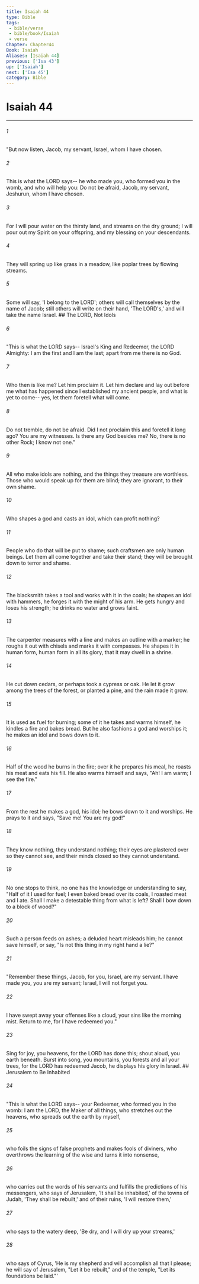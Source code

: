 ```yaml
---
title: Isaiah 44
type: Bible
tags:
 - bible/verse
 - bible/book/Isaiah
 - verse
Chapter: Chapter44
Book: Isaiah
Aliases: [Isaiah 44]
previous: ['Isa 43']
up: ['Isaiah']
next: ['Isa 45']
category: Bible
---
```

# Isaiah 44

***


###### 1 
"But now listen, Jacob, my servant, Israel, whom I have chosen. 

###### 2 
This is what the LORD says-- he who made you, who formed you in the womb, and who will help you: Do not be afraid, Jacob, my servant, Jeshurun, whom I have chosen. 

###### 3 
For I will pour water on the thirsty land, and streams on the dry ground; I will pour out my Spirit on your offspring, and my blessing on your descendants. 

###### 4 
They will spring up like grass in a meadow, like poplar trees by flowing streams. 

###### 5 
Some will say, 'I belong to the LORD'; others will call themselves by the name of Jacob; still others will write on their hand, 'The LORD's,' and will take the name Israel. ## The LORD, Not Idols 

###### 6 
"This is what the LORD says-- Israel's King and Redeemer, the LORD Almighty: I am the first and I am the last; apart from me there is no God. 

###### 7 
Who then is like me? Let him proclaim it. Let him declare and lay out before me what has happened since I established my ancient people, and what is yet to come-- yes, let them foretell what will come. 

###### 8 
Do not tremble, do not be afraid. Did I not proclaim this and foretell it long ago? You are my witnesses. Is there any God besides me? No, there is no other Rock; I know not one." 

###### 9 
All who make idols are nothing, and the things they treasure are worthless. Those who would speak up for them are blind; they are ignorant, to their own shame. 

###### 10 
Who shapes a god and casts an idol, which can profit nothing? 

###### 11 
People who do that will be put to shame; such craftsmen are only human beings. Let them all come together and take their stand; they will be brought down to terror and shame. 

###### 12 
The blacksmith takes a tool and works with it in the coals; he shapes an idol with hammers, he forges it with the might of his arm. He gets hungry and loses his strength; he drinks no water and grows faint. 

###### 13 
The carpenter measures with a line and makes an outline with a marker; he roughs it out with chisels and marks it with compasses. He shapes it in human form, human form in all its glory, that it may dwell in a shrine. 

###### 14 
He cut down cedars, or perhaps took a cypress or oak. He let it grow among the trees of the forest, or planted a pine, and the rain made it grow. 

###### 15 
It is used as fuel for burning; some of it he takes and warms himself, he kindles a fire and bakes bread. But he also fashions a god and worships it; he makes an idol and bows down to it. 

###### 16 
Half of the wood he burns in the fire; over it he prepares his meal, he roasts his meat and eats his fill. He also warms himself and says, "Ah! I am warm; I see the fire." 

###### 17 
From the rest he makes a god, his idol; he bows down to it and worships. He prays to it and says, "Save me! You are my god!" 

###### 18 
They know nothing, they understand nothing; their eyes are plastered over so they cannot see, and their minds closed so they cannot understand. 

###### 19 
No one stops to think, no one has the knowledge or understanding to say, "Half of it I used for fuel; I even baked bread over its coals, I roasted meat and I ate. Shall I make a detestable thing from what is left? Shall I bow down to a block of wood?" 

###### 20 
Such a person feeds on ashes; a deluded heart misleads him; he cannot save himself, or say, "Is not this thing in my right hand a lie?" 

###### 21 
"Remember these things, Jacob, for you, Israel, are my servant. I have made you, you are my servant; Israel, I will not forget you. 

###### 22 
I have swept away your offenses like a cloud, your sins like the morning mist. Return to me, for I have redeemed you." 

###### 23 
Sing for joy, you heavens, for the LORD has done this; shout aloud, you earth beneath. Burst into song, you mountains, you forests and all your trees, for the LORD has redeemed Jacob, he displays his glory in Israel. ## Jerusalem to Be Inhabited 

###### 24 
"This is what the LORD says-- your Redeemer, who formed you in the womb: I am the LORD, the Maker of all things, who stretches out the heavens, who spreads out the earth by myself, 

###### 25 
who foils the signs of false prophets and makes fools of diviners, who overthrows the learning of the wise and turns it into nonsense, 

###### 26 
who carries out the words of his servants and fulfills the predictions of his messengers, who says of Jerusalem, 'It shall be inhabited,' of the towns of Judah, 'They shall be rebuilt,' and of their ruins, 'I will restore them,' 

###### 27 
who says to the watery deep, 'Be dry, and I will dry up your streams,' 

###### 28 
who says of Cyrus, 'He is my shepherd and will accomplish all that I please; he will say of Jerusalem, "Let it be rebuilt," and of the temple, "Let its foundations be laid."' 
